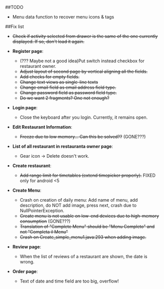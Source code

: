 ##TODO

  + Menu data function to recover menu icons & tags
  
##Fix list

  + ~~Check if activity selected from drawer is the same of the one currently displayed. If so, don't load it again.~~
  + **Register page**:

      + (??? Maybe not a good idea)Put switch instead checkbox for restaurant owner.
      + ~~Adjust layout of second page by vertical aligning all the fields.~~
      + ~~Add checks for empty fields.~~
      + ~~Change text views as single-line texts~~
      + ~~Change email field as email address field type.~~
      + ~~Change password field as password field type.~~
      + ~~Do we want 2 fragments? One not enough?~~

  + **Login page**:

      + Close the keyboard after you login. Currently, it remains open.

  + **Edit Restaurant Information**:

     + ~~Freeze due to low memory... Can this be solved??~~ (GONE???)

  + **List of all restaurant in restauranta owner page**:

    + Gear icon -> Delete doesn't work.

  + **Create restaurant**:

    + ~~Add range limit for timetables (extend timepicker properly).~~ FIXED only for android <5

  + **Create Menu**:

    + Crash on creation of daily menu: Add name of menu, add description, do NOT add image, press next, crash due to NullPointerException.
    + ~~Create menu is not usable on low-end devices due to high-memory consumption~~ (GONE???)
    + ~~Translation of "Complete Menu" should be "Menu Completo" and not "Completa il Menu"~~
    + ~~Crash on Create_simple_menu1.java:293 when adding image.~~
    
  + **Review page**:
  
    + When the list of reviews of a restaurant are shown, the date is wrong.
    
  + **Order page**:
  
    + Text of date and time field are too big, overflow!